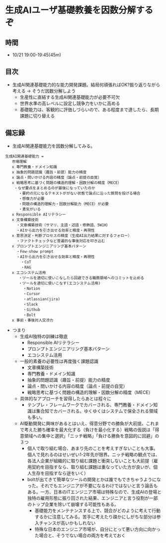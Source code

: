 # 生成AIユーザ基礎教養を因数分解するぞ
## 時間

- 10/21 19:00-19:45(45m)

## 目次

- 生成AI関連基礎能力的な能力開発課題。結局何頑張ればOK?振り返りながら考える -> そうだ因数分解しよう
  - 生産性に直結する生成AI関連基礎能力が必要不可欠
  - 世界水準の高レベルに設定し競争力をいかに高める
  - 基礎能力は、客観的に評価しづらいので、ある程度まで達したら、長期課題に切り替える

## 備忘録

- 生成AI関連基礎能力を因数分解してみる。

```
生成AI関連基礎能力 = 
   市場理解
   x 専門教養・ドメイン知識
   x 抽象的問題認識（趣旨・前提）能力の精度
   x 論点・問いかける内容の精度（論点・前提の自覚）
   x 戦略思考に基づく問題の構造的理解・因数分解の精度（MECE）
    ・なぜ要点をまとめるのが最後になっていたのか
      ・要約の元になるテキストががない状態で論点に沿った質問を投げる場合
      ・想像力が必要
      ・問題の構造的理解力・因数分解能力（MECE）が必要
      ・勇気がいる
   x Responsible AIリテラシー
   x 文章構築技術
     ・文章構築技術（サマリ、主語・述語・修飾語、5W1H）
     ・AIから出力を引き出せる効率と精度・再現性
   x 意思決定・判断プロセスの精度（生成AI出力結果に対するフォロー）
     ・ファクトチェックなど普遍的な事後対応を叩き込む
   x プロンプトエンジニアリング基本パターン 
     ・Few-show prompt
     ・AIから出力を引き出せる効率と精度・再現性
       ・CoT
       ・RAG
   x エコシステム活用 
      ・ツールを適切に使いこなしたら回避できる職務領域へのコミットを止める
      ・ツールを適切に使いこなす(エコシステム活用)
        ・Notion
        ・Cursor
        ・atlassian(jira)
        ・Slack
        ・Github
        ・Bolt
   x 事前・事後対人交渉力 
```

- つまり
  - 生成AI独特の訓練は徹底
    - Responsible AIリテラシー 
    - プロンプトエンジニアリング基本パターン 
    - エコシステム活用 
  - 一般的素養の必要性は再度強く課題認識
    - 文章構築技術
    - 専門教養・ドメイン知識
    - 抽象的問題認識（趣旨・前提）能力の精度
    - 論点・問いかける内容の精度（論点・前提の自覚）
    - 戦略思考に基づく問題の構造的理解・因数分解の精度（MECE）
  - 具体的なアプローチを習得したらあとは程々に
    - テンプレ・フレームワークでカバーされる、専門教養・ドメイン知識は集合知でカバーされる。ゆくゆくはシステムで保全される領域も多い。
  - AI駆動開発に興味があるとはいえ、得意分野での勝負が大前提。これまで考えた勝ち確率を最大化する（負けを最小化する）戦略の仮説は「得意領域への集中と選択」「ニッチ戦略」「負ける勝負を意図的に回避」の３つ
    - 個人で取り組む場合、あまり先のことを考えすぎないことも大事。個人で見れるのはせいぜい1-2年先が限界。ニッチ戦略の観点では、各法人企業が組織的に取り組む課題と衝突しないことも大前提（雇用契約を目指すなら、取り組む課題は重なっていた方が良いが、個人生存を目指すなら逆をいく）
    - boltが出てきて簡単なツールの開発とかは誰でもできちゃうようになった。それでもエンジニアが不要になるわけではないと言う論舌もある。一方、日本のITエンジニア市場は特殊なので、生成AIの登場と独特の雇用形態に振り回された結果、エンジニアと言う役割が一部のトップ企業を除いて崩壊する可能性もある。
      - 基礎能力をメンテナンスする上で、競合がどのように考えて行動するかに注意してみる。苦手に考えたり疎かにしがちな部分は参入チャンスが高いかもしれない
      - 特殊な日本のエンジニア市場が、自分にとって悪い方向に向かった場合と、そうでない場合の両方を考えておく
